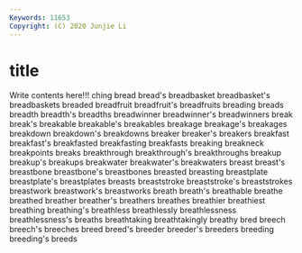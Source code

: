 ```yaml
---
Keywords: 11653
Copyright: (C) 2020 Junjie Li
---
```


# title

Write contents here!!!
ching 
bread 
bread's 
breadbasket 
breadbasket's 
breadbaskets 
breaded 
breadfruit 
breadfruit's
breadfruits 
breading 
breads 
breadth 
breadth's 
breadths 
breadwinner 
breadwinner's 
breadwinners 
break
break's 
breakable 
breakable's 
breakables 
breakage 
breakage's 
breakages 
breakdown 
breakdown's 
breakdowns
breaker 
breaker's 
breakers 
breakfast 
breakfast's 
breakfasted 
breakfasting 
breakfasts 
breaking 
breakneck
breakpoints 
breaks 
breakthrough 
breakthrough's 
breakthroughs 
breakup 
breakup's 
breakups 
breakwater 
breakwater's
breakwaters 
breast 
breast's 
breastbone 
breastbone's 
breastbones 
breasted 
breasting 
breastplate 
breastplate's
breastplates 
breasts 
breaststroke 
breaststroke's 
breaststrokes 
breastwork 
breastwork's 
breastworks 
breath 
breath's
breathable 
breathe 
breathed 
breather 
breather's 
breathers 
breathes 
breathier 
breathiest 
breathing
breathing's 
breathless 
breathlessly 
breathlessness 
breathlessness's 
breaths 
breathtaking 
breathtakingly 
breathy 
bred
breech 
breech's 
breeches 
breed 
breed's 
breeder 
breeder's 
breeders 
breeding 
breeding's
breeds 
